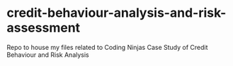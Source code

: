 # credit-behaviour-analysis-and-risk-assessment
Repo to house my files related to Coding Ninjas Case Study of Credit Behaviour and Risk Analysis
